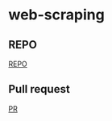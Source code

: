 # web-scraping

## REPO

[REPO](https://github.com/issasalman/web-scraping)

## Pull request
[PR](https://github.com/issasalman/web-scraping/pull/1)
